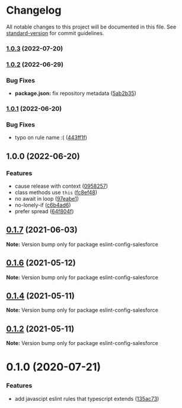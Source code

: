 # Changelog

All notable changes to this project will be documented in this file. See [standard-version](https://github.com/conventional-changelog/standard-version) for commit guidelines.

### [1.0.3](https://github.com/forcedotcom/eslint-config-salesforce/compare/v1.0.2...v1.0.3) (2022-07-20)

### [1.0.2](https://github.com/forcedotcom/eslint-config-salesforce/compare/v1.0.1...v1.0.2) (2022-06-29)


### Bug Fixes

* **package.json:** fix repository metadata ([5ab2b35](https://github.com/forcedotcom/eslint-config-salesforce/commit/5ab2b35d731ae7db8f2d3f5e4c953bd45f8dc66e))

### [1.0.1](https://github.com/forcedotom/eslint-config-salesforce/compare/v1.0.0...v1.0.1) (2022-06-20)


### Bug Fixes

* typo on rule name :( ([443ff1f](https://github.com/forcedotom/eslint-config-salesforce/commit/443ff1f6dfdf32a5d65628a66fedcf06b58c774a))

## 1.0.0 (2022-06-20)


### Features

* cause release with context ([0958257](https://github.com/forcedotom/eslint-config-salesforce/commit/095825718703a0420b8508127ca7d41a3f3b3bfa))
* class methods use `this` ([fc8ef48](https://github.com/forcedotom/eslint-config-salesforce/commit/fc8ef48c016d6950847954fa505ec659e9690bda))
* no await in loop ([97eabe1](https://github.com/forcedotom/eslint-config-salesforce/commit/97eabe1de71826b434d5ddde7247f272972442b1))
* no-lonely-if ([c6b4ad6](https://github.com/forcedotom/eslint-config-salesforce/commit/c6b4ad645ab0791ba85037c736a22adcbe99c0c0))
* prefer spread ([64f804f](https://github.com/forcedotom/eslint-config-salesforce/commit/64f804fdda13a7448f825d73beb62a349ec19c07))

## [0.1.7](https://github.com/forcedotcom/sfdx-dev-packages/compare/eslint-config-salesforce@0.1.6...eslint-config-salesforce@0.1.7) (2021-06-03)

**Note:** Version bump only for package eslint-config-salesforce





## [0.1.6](https://github.com/forcedotcom/sfdx-dev-packages/compare/eslint-config-salesforce@0.1.4...eslint-config-salesforce@0.1.6) (2021-05-12)

**Note:** Version bump only for package eslint-config-salesforce





## [0.1.4](https://github.com/forcedotcom/sfdx-dev-packages/compare/eslint-config-salesforce@0.1.2...eslint-config-salesforce@0.1.4) (2021-05-11)

**Note:** Version bump only for package eslint-config-salesforce





## [0.1.2](https://github.com/forcedotcom/sfdx-dev-packages/compare/eslint-config-salesforce@0.1.0...eslint-config-salesforce@0.1.2) (2021-05-11)

**Note:** Version bump only for package eslint-config-salesforce





# 0.1.0 (2020-07-21)


### Features

* add javascipt eslint rules that typescript extends ([135ac73](https://github.com/forcedotcom/sfdx-dev-packages/commit/135ac73b8c513d8950ac69373349361d9f600a8c))
